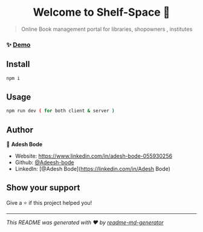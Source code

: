 <h1 align="center">Welcome to Shelf-Space 👋</h1>
<p>
</p>

> Online Book management portal for libraries, shopowners , institutes

### ✨ [Demo](https://shelf-space-frontend.vercel.app)

## Install

```sh
npm i
```

## Usage

```sh
npm run dev ( for both client & server )
```

## Author

👤 **Adesh Bode**

* Website: https://www.linkedin.com/in/adesh-bode-055930256
* Github: [@Adeesh-bode](https://github.com/Adeesh-bode)
* LinkedIn: [@Adesh Bode](https://linkedin.com/in/Adesh Bode)

## Show your support

Give a ⭐️ if this project helped you!

***
_This README was generated with ❤️ by [readme-md-generator](https://github.com/kefranabg/readme-md-generator)_